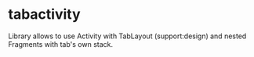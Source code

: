 # tabactivity
Library allows to use Activity with TabLayout (support:design) and nested Fragments with tab's own stack.
